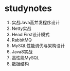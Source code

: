 # studynotes
1. 实战Java高并发程序设计
2. Netty实战
3. Head First设计模式
4. RabbitMQ
5. MySQL性能调优与架构设计
6. Java8实战
7. 高性能MySQL
8. 数据结构
